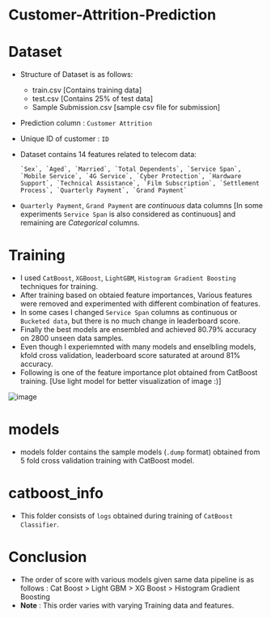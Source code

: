 # Customer-Attrition-Prediction

# Dataset
- Structure of Dataset is as follows:
     - train.csv [Contains training data]
     - test.csv [Contains 25% of test data]
     - Sample Submission.csv [sample csv file for submission]
- Prediction column : `Customer Attrition`
- Unique ID of customer : `ID`
- Dataset contains 14 features related to telecom data:

      `Sex`, `Aged`, `Married`, `Total Dependents`, `Service Span`, `Mobile Service`, `4G Service`, `Cyber Protection`, `Hardware Support`, `Technical Assistance`, `Film Subscription`, `Settlement Process`, `Quarterly Payment`, `Grand Payment`
- `Quarterly Payment`, `Grand Payment` are *continuous* data columns [In some experiments `Service Span` is also considered as continuous] and remaining are *Categorical* columns.

# Training

- I used `CatBoost`, `XGBoost`, `LightGBM`, `Histogram Gradient Boosting` techniques for training.
- After training based on obtaied feature importances, Various features were removed and experimented with different combination of features.
- In some cases I changed `Service Span` columns as continuous or `Bucketed data`, but there is no much change in leaderboard score.
- Finally the best models are ensembled and achieved 80.79% accuracy on 2800 unseen data samples.
- Even though I experiemnted with many models and enselbling models, kfold cross validation, leaderboard score saturated at around 81% accuracy.
- Following is one of the feature importance plot obtained from CatBoost training. [Use light model for better visualization of image :)]

![image](https://user-images.githubusercontent.com/65073329/124431650-3c32f880-dd8e-11eb-9073-df3f62eafdc4.png)

# models

- models folder contains the sample models (`.dump` format) obtained from 5 fold cross validation training with CatBoost model.

# catboost_info

- This folder consists of `logs` obtained during training of `CatBoost Classifier`.

# Conclusion 

- The order of score with various models given same data pipeline is as follows : 
            Cat Boost > Light GBM > XG Boost > Histogram Gradient Boosting
- **Note** :  This order varies with varying Training data and features.

                  

